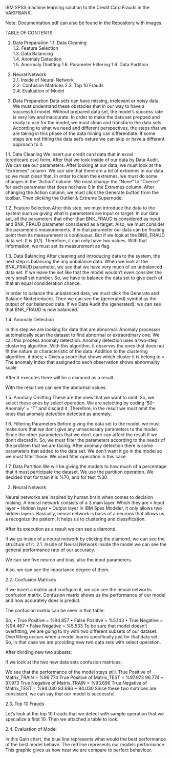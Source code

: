 IBM SPSS machine learning solution to the Credit Card Frauds in the VAKIFBANK.

Note: Documentation.pdf can also be found in the Repository with images.

TABLE OF CONTENTS 

1.	Data Preparation
1.1.	Data Cleaning	
1.2.	Feature Selection	
1.3.	Data Balancing	
1.4.	Anomaly Detection	
1.5.	Anormaly Omitting
1.6.	Parameter Filtering	
1.6.	Data Partition	

2.	Neural Network	
2.1.	Inside of Neural Network	
2.2.	Confusion Matrices
2.3.	Top 10 Frauds	
2.4.	Evaluation of Model	


1.	Data Preparation
Data sets can have missing, irrelevant or noisy data. We must understand these obstacles that in our way to have a successful model. Without prepared data set, the model’s success rate is very low and inaccurate. In order to make the data set prepped and ready to use for the model, we must clean and transform the data sets. 
According to what we need and different perspectives, the steps that we are taking in this phase of the data mining can differentiate. If some steps are not fitting the data set’s nature we can skip or have a different approach to it. 

1.1.	Data Cleaning
We insert our credit card data that in excel (creditcard.csv) form. After that we look inside of our data by Data Audit. We can see our parameters. 
After looking at our data, we must look at the “Extremes” column. We can see that there are a lot of extremes in our data so we must clean that. In order to clean the extremes, we must do some changes in the “Action” column. We must change the “None” to “Coerce” for each parameter that does not have 0 in the Extremes column. 
After changing the Action column, we must click the Generate button from the toolbar. Then clicking the Outlier & Extreme Supernode.

1.2.	Feature Selection
After this step, we must introduce the data to the system such as giving what is parameters are input or target. In our data set, all the parameters that other than BNK_FRAUD is considered as input and BNK_FRAUD parameter considered as a target. 
Also, we must consider the parameters measurements. If in that parameter our data can be floating point then its measurement is continuous. But if we look at the BNK_FRAUD data set. It is [0,1]. Therefore, it can only have two values. With that information, we must set its measurement as flag.
 
1.3.	Data Balancing
After cleaning and introducing data to the system, the next step is balancing the any unbalance data.
When we look at the BNK_FRAUD parameter, we see that we have very much of an unbalanced data set. If we leave the set like that the model wouldn’t even consider the very small set number. So, we have to balance the data set to give each of that an equal consideration chance. 
 
In order to balance the unbalanced data, we must click the Generate and Balance Node(reduce). Then we can see the (generated) symbol as the output of our balanced data. If we Data Audit the (generated), we can see that BNK_FRAUD is now balanced. 

1.4.	Anomaly Detection

In this step we are looking for data that are abnormal. Anomaly processor automatically scan the dataset to find abnormal or extraordinary one. We call this process anomaly detection. 
Anomaly detection uses a two-step clustering algorithm. With this algorithm, it observes the ones that does not fit the nature or characteristic of the data.
Addition to the clustering algorithm, it does;
•	Gives a score that shows which cluster it is belong to
•	The anomaly index that assigned to each observation shows abnormality scale
 
After it executes there will be a diamond as a result.
 
With the result we can see the abnormal values.
 
1.5.	Anomaly Omitting
These are the ones that we want to omit. So, we select these ones by select operation. We are selecting by coding ‘$0-Anomaly’ = “T” and discard it. Therefore, in the result we must omit the ones that anomaly detection detected as anomaly.
 
1.6.	Filtering Parameters
Before giving the data set to the model, we must make sure that we don’t give any unnecessary parameters to the model. Since the other parameters that we don’t care can affect the result if we don’t discard it. So, we must filter the parameters according to the needs of the problem that we are facing.
After anomaly detection there is some parameters that added to the data set. We don’t want it go in the model so we must filter those. We used filter operation in this case.
 
1.7.	Data Partition 
We will be giving the models to how much of a percentage that it must participate the dataset. We use the partition operation. We decided that for train it is %70, and for test %30. 
 

2.	Neural Network

Neural networks are inspired by human brain when comes to decision making. 
A neural network consists of a 3 main layer. Which they are
•	Input layer
•	Hidden layer
•	Output layer
In IBM Spss Modeler, it only allows two hidden layers.
Basically, neural network is basis of a neurons that allows us a recognize the pattern. It helps us to clustering and classification.
 
After its execution as a result we can see a diamond.
 
If we go inside of a neural network by clicking the diamond, we can see the structure of it. 
2.1.	Inside of Neural Network
Inside the model we can see the general performance rate of our accuracy.
 
We can see five neuron and bias, also the input parameters.
 
Also, we can see the importance degree of them.
 

2.2.	Confusion Matrices

If we insert a matrix and configure it, we can see the neural networks confusion matrix.
Confusion matrix shows us the performance of our model and how accurately does is predict.
 
The confusion matrix can be seen in that table:
 
So,
•	True Positive = %94.857
•	False Positive = %5.143
•	True Negative = %94.467
•	False Negative = %5.533
To be sure that model doesn’t overfitting, we are going to try with two different subsets of our dataset. Overfitting occurs when a model learns specifically just for that data set. So, in that case we are providing new two data sets with select operation. 
 
After dividing new two subsets:
 
If we look at the two new data sets confusion matrices:
 
We see that the performance of the model stays still.
True Positive of Matrix_TRAIN = %96.774
True Positive of Matrix_TEST = %97.973
96.774 ~ 97.973
True Negative of Matrix_TRAIN = %93.696
True Negative of Matrix_TEST = %94.030
93.696 ~ 94.030
Since these two matrices are consistent, we can say that our model is successful.

2.3.	Top 10 Frauds

Let’s look at the top 10 frauds that we detect with sample operation that we specialize a first 10. Then we attached a table to look. 
 
  
2.4.	Evaluation of Model
 
In this Gain chart, the blue line represents what would the best performance of the best model behave. The red line represents our models performance. This graphic gives us how near we are compare to perfect behaviour. 

